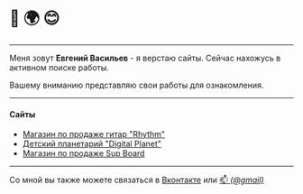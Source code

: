 # 👋 🌍 😊
---
Меня зовут __Евгений Васильев__ - я верстаю сайты. 
Сейчас нахожусь в активном поиске работы.

Вашему вниманию представляю свои работы для ознакомления. 

--- 
#### Сайты 
* [Магазин по продаже гитар "Rhythm"](https://mahinator96.github.io/GUITAR-WEBSITE/)
* [Детский планетарий "Digital Planet"](https://mahinator96.github.io/GUITAR-WEBSITE/)
* [Магазин по продаже Sup Board](https://mahinator96.github.io/sup/)

---
Со мной вы также можете связаться в [Вконтакте](https://vk.com/id460284285) или <a href="mailto:sta2na4alo@gmail.com">📫 _(@gmail)_</a>
